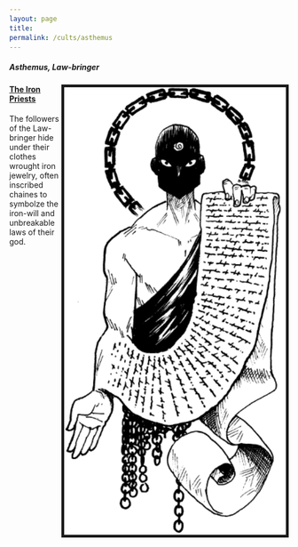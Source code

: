 ```yaml
---
layout: page
title: 
permalink: /cults/asthemus
---
```


##### Asthemus, Law-bringer

<img align="right" width=400px border=5px src="/images/asthemus.png">


#### <ins>The Iron Priests</ins>
The followers of the Law-bringer hide under their clothes wrought iron jewelry, often inscribed chaines to symbolze the iron-will and unbreakable
laws of their god.
